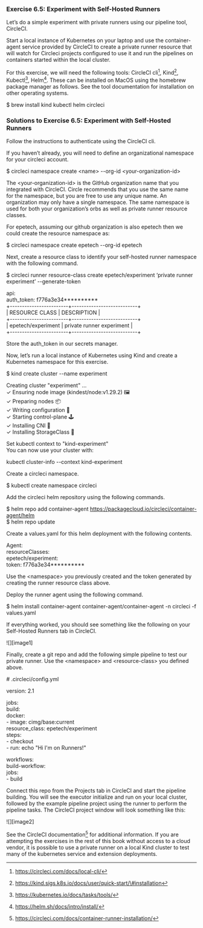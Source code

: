 ### **Exercise 6.5: Experiment with Self-Hosted Runners**

Let’s do a simple experiment with private runners using our pipeline tool, CircleCI.

Start a local instance of Kubernetes on your laptop and use the container-agent service provided by CircleCI to create a private runner resource that will watch for Circleci projects configured to use it and run the pipelines on containers started within the local cluster. 

For this exercise, we will need the following tools: CircleCI cli[^1], Kind[^2], Kubectl[^3], Helm[^4]. These can be installed on MacOS using the homebrew package manager as follows. See the tool documentation for installation on other operating systems.

$ brew install kind kubectl helm circleci

### **Solutions to Exercise 6.5: Experiment with Self-Hosted Runners**

Follow the instructions to authenticate using the CircleCI cli.

If you haven’t already, you will need to define an organizational namespace for your circleci account.

$ circleci namespace create \<name\> \--org-id \<your-organization-id\>

The \<your-organization-id\> is the GitHub organization name that you integrated with CircleCI. Circle recommends that you use the same name for the namespace, but you are free to use any unique name. An organization may only have a single namespace. The same namespace is used for both your organization’s orbs as well as private runner resource classes.

For epetech, assuming our github organization is also epetech then we could create the resource namespace as:  

$ circleci namespace create epetech \--org-id epetech

Next, create a resource class to identify your self-hosted runner namespace with the following command.

$ circleci runner resource-class create epetech/experiment ‘private runner experiment’ \--generate-token

api:  
    auth\_token: f776a3e34\*\*\*\*\*\*\*\*\*\*  
\+------------------------+---------------------------+  
|  RESOURCE CLASS        |        DESCRIPTION        |  
\+------------------------+---------------------------+  
| epetech/experiment  | private runner experiment |  
\+------------------------+---------------------------+

Store the auth\_token in our secrets manager.

Now, let’s run a local instance of Kubernetes using Kind and create a Kubernetes namespace for this exercise.

$ kind create cluster \--name experiment

Creating cluster "experiment" …  
 ✓ Ensuring node image (kindest/node:v1.29.2) 🖼  
 ✓ Preparing nodes 📦  
 ✓ Writing configuration 📜  
 ✓ Starting control-plane 🕹️  
 ✓ Installing CNI 🔌  
 ✓ Installing StorageClass 💾

Set kubectl context to "kind-experiment"  
You can now use your cluster with:

kubectl cluster-info \--context kind-experiment

Create a circleci namespace.

$ kubectl create namespace circleci

Add the circleci helm repository using the following commands.

$ helm repo add container-agent https://packagecloud.io/circleci/container-agent/helm  
$ helm repo update

Create a values.yaml for this helm deployment with the following contents.

Agent:  
  resourceClasses:  
    epetech/experiment:  
      token: f776a3e34\*\*\*\*\*\*\*\*\*\*

Use the \<namespace\> you previously created and the token generated by creating the runner resource class above.

Deploy the runner agent using the following command.

$ helm install container-agent container-agent/container-agent \-n circleci \-f values.yaml

If everything worked, you should see something like the following on your Self-Hosted Runners tab in CircleCI.

![][image1]

Finally, create a git repo and add the following simple pipeline to test our private runner. Use the \<namespace\> and \<resource-class\> you defined above.

\# .circleci/config.yml

version: 2.1

jobs:  
  build:  
    docker:  
      \- image: cimg/base:current  
    resource\_class: epetech/experiment  
    steps:  
      \- checkout  
      \- run: echo "Hi I'm on Runners\!"

workflows:  
  build-workflow:  
    jobs:  
      \- build

Connect this repo from the Projects tab in CircleCI and start the pipeline building. You will see the executor initialize and run on your local cluster, followed by the example pipeline project using the runner to perform the pipeline tasks. The CircleCI project window will look something like this:

![][image2]

See the CircleCI documentation[^5] for additional information. If you are attempting the exercises in the rest of this book without access to a cloud vendor, it is possible to use a private runner on a local Kind cluster to test many of the kubernetes service and extension deployments.

[^1]:  https://circleci.com/docs/local-cli/

[^2]:  https://kind.sigs.k8s.io/docs/user/quick-start/\#installation

[^3]:  https://kubernetes.io/docs/tasks/tools/

[^4]:  https://helm.sh/docs/intro/install/

[^5]:  https://circleci.com/docs/container-runner-installation/
